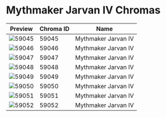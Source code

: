 # Mythmaker Jarvan IV Chromas

| Preview | Chroma ID | Name |
|---------|-----------|------|
| ![59045](https://raw.communitydragon.org/latest/plugins/rcp-be-lol-game-data/global/default/v1/champion-chroma-images/59/59045.png) | 59045 | Mythmaker Jarvan IV |
| ![59046](https://raw.communitydragon.org/latest/plugins/rcp-be-lol-game-data/global/default/v1/champion-chroma-images/59/59046.png) | 59046 | Mythmaker Jarvan IV |
| ![59047](https://raw.communitydragon.org/latest/plugins/rcp-be-lol-game-data/global/default/v1/champion-chroma-images/59/59047.png) | 59047 | Mythmaker Jarvan IV |
| ![59048](https://raw.communitydragon.org/latest/plugins/rcp-be-lol-game-data/global/default/v1/champion-chroma-images/59/59048.png) | 59048 | Mythmaker Jarvan IV |
| ![59049](https://raw.communitydragon.org/latest/plugins/rcp-be-lol-game-data/global/default/v1/champion-chroma-images/59/59049.png) | 59049 | Mythmaker Jarvan IV |
| ![59050](https://raw.communitydragon.org/latest/plugins/rcp-be-lol-game-data/global/default/v1/champion-chroma-images/59/59050.png) | 59050 | Mythmaker Jarvan IV |
| ![59051](https://raw.communitydragon.org/latest/plugins/rcp-be-lol-game-data/global/default/v1/champion-chroma-images/59/59051.png) | 59051 | Mythmaker Jarvan IV |
| ![59052](https://raw.communitydragon.org/latest/plugins/rcp-be-lol-game-data/global/default/v1/champion-chroma-images/59/59052.png) | 59052 | Mythmaker Jarvan IV |